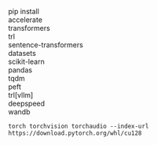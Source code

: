 pip install \
    accelerate \
    transformers \
    trl \
    sentence-transformers \
    datasets \
    scikit-learn \
    pandas \
    tqdm \
    peft \
    trl[vllm] \
    deepspeed \
    wandb

    torch torchvision torchaudio --index-url https://download.pytorch.org/whl/cu128

